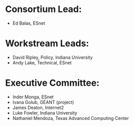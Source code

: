 # Consortium Lead:
- Ed Balas, ESnet

# Workstream Leads:
- David Ripley, Policy, Indiana University
- Andy Lake, Technical, ESnet

# Executive Committee:
- Inder Monga, ESnet
- Ivana Golub, GÉANT (project)
- James Deaton, Internet2
- Luke Fowler, Indiana University
- Nathaniel Mendoza, Texas Advanced Computing Center
